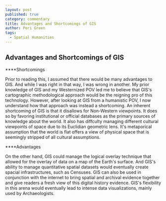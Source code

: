 ```yaml
---
layout: post
published: true
category: commentary
title: Advantages and Shortcomings of GIS
author: Peri Green
tags:
  - Spatial Humanities
---
```

## Advantages and Shortcomings of GIS

****Shortcomings

Prior to reading this, I assumed that there would be many advantages to GIS. And while I was right in that way, I was wrong in another. My prior knowledge of GIS and my Westernized POV led me to believe that GIS's cartographic methodological approach would be the reigning pro of this technology. However, after looking at GIS from a humanistic POV, I now understand how that approach was instead a shortcoming. An inherent shortcoming of GIS is that it disallows for Non-Western viewpoints. It does so by favoring institutional or official databases as the primary sources of knowledge about the world. It also has diffculty managing different cultural viewpoints of space due to its Euclidian geometric lens. It's metaporical assumption that the world is flat offers a view of physical space that is seemingly stripped of all cultural assumptions.

****Advantages

On the other hand, GIS could manage the logical overlay technique that allowed for the overlay of data on a map of the Earth's surface. And GIS's ability to manage quantitative spatial datasets would eventually create spacial infrastructures, such as Censuses. GIS can also be used in conjunction with the internet to bring spatial and archival evidence together and give readers a fresh view of this digital history evidence. GIS's flexibility in this arena would eventually lead to intense data visualizations, mainly used by Archaeologists. 

